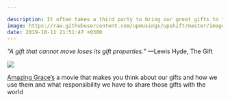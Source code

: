```yaml
---

description: It often takes a third party to bring our great gifts to the larger world.
image: https://raw.githubusercontent.com/upmusings/upshift/master/images/aretha.png
date: 2019-10-11 21:51:47 +0300
---
```


*“A gift that cannot move loses its gift properties.”*
—Lewis Hyde, The Gift

![](https://raw.githubusercontent.com/upmusings/upshift/master/images/aretha.png)

 [Amazing Grace’s](https://www.youtube.com/watch?v=ypHZbtqSU48) a movie that makes you think about our gifts and how we use them and what responsibility we have to share those gifts with the world

